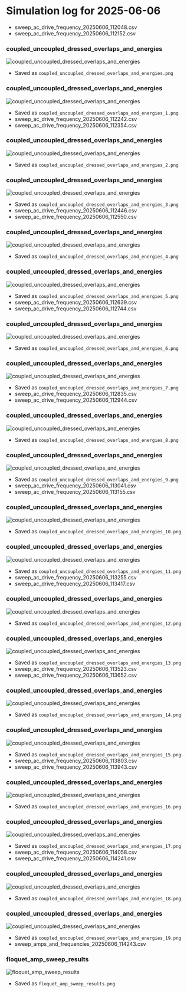 # Simulation log for 2025-06-06

- sweep_ac_drive_frequency_20250606_112048.csv
- sweep_ac_drive_frequency_20250606_112152.csv

### coupled_uncoupled_dressed_overlaps_and_energies
![coupled_uncoupled_dressed_overlaps_and_energies](plots\coupled_uncoupled_dressed_overlaps_and_energies.png)
- Saved as `coupled_uncoupled_dressed_overlaps_and_energies.png`

### coupled_uncoupled_dressed_overlaps_and_energies
![coupled_uncoupled_dressed_overlaps_and_energies](plots\coupled_uncoupled_dressed_overlaps_and_energies_1.png)
- Saved as `coupled_uncoupled_dressed_overlaps_and_energies_1.png`
- sweep_ac_drive_frequency_20250606_112242.csv
- sweep_ac_drive_frequency_20250606_112354.csv

### coupled_uncoupled_dressed_overlaps_and_energies
![coupled_uncoupled_dressed_overlaps_and_energies](plots\coupled_uncoupled_dressed_overlaps_and_energies_2.png)
- Saved as `coupled_uncoupled_dressed_overlaps_and_energies_2.png`

### coupled_uncoupled_dressed_overlaps_and_energies
![coupled_uncoupled_dressed_overlaps_and_energies](plots\coupled_uncoupled_dressed_overlaps_and_energies_3.png)
- Saved as `coupled_uncoupled_dressed_overlaps_and_energies_3.png`
- sweep_ac_drive_frequency_20250606_112446.csv
- sweep_ac_drive_frequency_20250606_112550.csv

### coupled_uncoupled_dressed_overlaps_and_energies
![coupled_uncoupled_dressed_overlaps_and_energies](plots\coupled_uncoupled_dressed_overlaps_and_energies_4.png)
- Saved as `coupled_uncoupled_dressed_overlaps_and_energies_4.png`

### coupled_uncoupled_dressed_overlaps_and_energies
![coupled_uncoupled_dressed_overlaps_and_energies](plots\coupled_uncoupled_dressed_overlaps_and_energies_5.png)
- Saved as `coupled_uncoupled_dressed_overlaps_and_energies_5.png`
- sweep_ac_drive_frequency_20250606_112639.csv
- sweep_ac_drive_frequency_20250606_112744.csv

### coupled_uncoupled_dressed_overlaps_and_energies
![coupled_uncoupled_dressed_overlaps_and_energies](plots\coupled_uncoupled_dressed_overlaps_and_energies_6.png)
- Saved as `coupled_uncoupled_dressed_overlaps_and_energies_6.png`

### coupled_uncoupled_dressed_overlaps_and_energies
![coupled_uncoupled_dressed_overlaps_and_energies](plots\coupled_uncoupled_dressed_overlaps_and_energies_7.png)
- Saved as `coupled_uncoupled_dressed_overlaps_and_energies_7.png`
- sweep_ac_drive_frequency_20250606_112835.csv
- sweep_ac_drive_frequency_20250606_112944.csv

### coupled_uncoupled_dressed_overlaps_and_energies
![coupled_uncoupled_dressed_overlaps_and_energies](plots\coupled_uncoupled_dressed_overlaps_and_energies_8.png)
- Saved as `coupled_uncoupled_dressed_overlaps_and_energies_8.png`

### coupled_uncoupled_dressed_overlaps_and_energies
![coupled_uncoupled_dressed_overlaps_and_energies](plots\coupled_uncoupled_dressed_overlaps_and_energies_9.png)
- Saved as `coupled_uncoupled_dressed_overlaps_and_energies_9.png`
- sweep_ac_drive_frequency_20250606_113041.csv
- sweep_ac_drive_frequency_20250606_113155.csv

### coupled_uncoupled_dressed_overlaps_and_energies
![coupled_uncoupled_dressed_overlaps_and_energies](plots\coupled_uncoupled_dressed_overlaps_and_energies_10.png)
- Saved as `coupled_uncoupled_dressed_overlaps_and_energies_10.png`

### coupled_uncoupled_dressed_overlaps_and_energies
![coupled_uncoupled_dressed_overlaps_and_energies](plots\coupled_uncoupled_dressed_overlaps_and_energies_11.png)
- Saved as `coupled_uncoupled_dressed_overlaps_and_energies_11.png`
- sweep_ac_drive_frequency_20250606_113255.csv
- sweep_ac_drive_frequency_20250606_113417.csv

### coupled_uncoupled_dressed_overlaps_and_energies
![coupled_uncoupled_dressed_overlaps_and_energies](plots\coupled_uncoupled_dressed_overlaps_and_energies_12.png)
- Saved as `coupled_uncoupled_dressed_overlaps_and_energies_12.png`

### coupled_uncoupled_dressed_overlaps_and_energies
![coupled_uncoupled_dressed_overlaps_and_energies](plots\coupled_uncoupled_dressed_overlaps_and_energies_13.png)
- Saved as `coupled_uncoupled_dressed_overlaps_and_energies_13.png`
- sweep_ac_drive_frequency_20250606_113523.csv
- sweep_ac_drive_frequency_20250606_113652.csv

### coupled_uncoupled_dressed_overlaps_and_energies
![coupled_uncoupled_dressed_overlaps_and_energies](plots\coupled_uncoupled_dressed_overlaps_and_energies_14.png)
- Saved as `coupled_uncoupled_dressed_overlaps_and_energies_14.png`

### coupled_uncoupled_dressed_overlaps_and_energies
![coupled_uncoupled_dressed_overlaps_and_energies](plots\coupled_uncoupled_dressed_overlaps_and_energies_15.png)
- Saved as `coupled_uncoupled_dressed_overlaps_and_energies_15.png`
- sweep_ac_drive_frequency_20250606_113803.csv
- sweep_ac_drive_frequency_20250606_113943.csv

### coupled_uncoupled_dressed_overlaps_and_energies
![coupled_uncoupled_dressed_overlaps_and_energies](plots\coupled_uncoupled_dressed_overlaps_and_energies_16.png)
- Saved as `coupled_uncoupled_dressed_overlaps_and_energies_16.png`

### coupled_uncoupled_dressed_overlaps_and_energies
![coupled_uncoupled_dressed_overlaps_and_energies](plots\coupled_uncoupled_dressed_overlaps_and_energies_17.png)
- Saved as `coupled_uncoupled_dressed_overlaps_and_energies_17.png`
- sweep_ac_drive_frequency_20250606_114058.csv
- sweep_ac_drive_frequency_20250606_114241.csv

### coupled_uncoupled_dressed_overlaps_and_energies
![coupled_uncoupled_dressed_overlaps_and_energies](plots\coupled_uncoupled_dressed_overlaps_and_energies_18.png)
- Saved as `coupled_uncoupled_dressed_overlaps_and_energies_18.png`

### coupled_uncoupled_dressed_overlaps_and_energies
![coupled_uncoupled_dressed_overlaps_and_energies](plots\coupled_uncoupled_dressed_overlaps_and_energies_19.png)
- Saved as `coupled_uncoupled_dressed_overlaps_and_energies_19.png`
- sweep_amps_and_frequencies_20250606_114243.csv

### floquet_amp_sweep_results
![floquet_amp_sweep_results](plots\floquet_amp_sweep_results.png)
- Saved as `floquet_amp_sweep_results.png`
